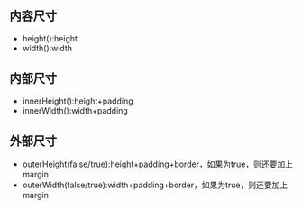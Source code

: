 ## 内容尺寸
* height():height
* width():width
## 内部尺寸
* innerHeight():height+padding
* innerWidth():width+padding
## 外部尺寸
* outerHeight(false/true):height+padding+border，如果为true，则还要加上margin
* outerWidth(false/true):width+padding+border，如果为true，则还要加上margin